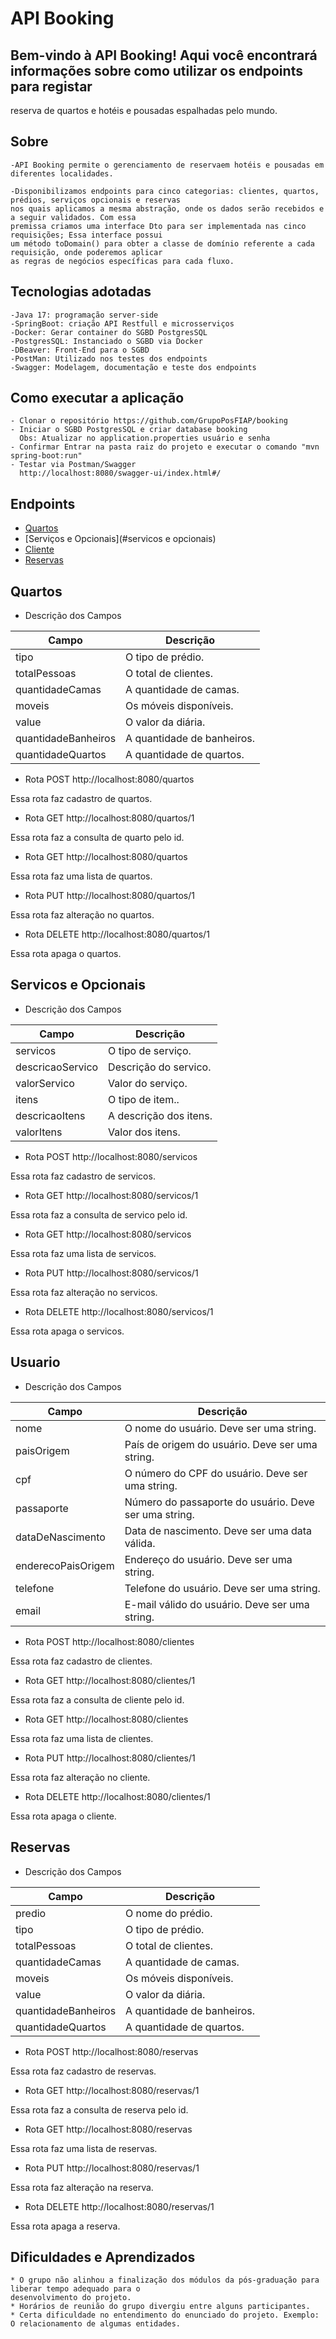 # API Booking
## Bem-vindo à API Booking! Aqui você encontrará informações sobre como utilizar os endpoints para registar
reserva de quartos e hotéis e pousadas espalhadas pelo mundo.


## Sobre
```
-API Booking permite o gerenciamento de reservaem hotéis e pousadas em diferentes localidades.

-Disponibilizamos endpoints para cinco categorias: clientes, quartos, prédios, serviços opcionais e reservas
nos quais aplicamos a mesma abstração, onde os dados serão recebidos e a seguir validados. Com essa
premissa criamos uma interface Dto para ser implementada nas cinco requisições; Essa interface possui
um método toDomain() para obter a classe de domínio referente a cada requisição, onde poderemos aplicar
as regras de negócios específicas para cada fluxo. 
```


## Tecnologias adotadas
```
-Java 17: programação server-side
-SpringBoot: criação API Restfull e microsserviços
-Docker: Gerar container do SGBD PostgresSQL
-PostgresSQL: Instanciado o SGBD via Docker
-DBeaver: Front-End para o SGBD
-PostMan: Utilizado nos testes dos endpoints
-Swagger: Modelagem, documentação e teste dos endpoints
```


## Como executar a aplicação
```
- Clonar o repositório https://github.com/GrupoPosFIAP/booking
- Iniciar o SGBD PostgresSQL e criar database booking
  Obs: Atualizar no application.properties usuário e senha 
- Confirmar Entrar na pasta raiz do projeto e executar o comando "mvn spring-boot:run"
- Testar via Postman/Swagger
  http://localhost:8080/swagger-ui/index.html#/
```


## Endpoints
* [Quartos](#quartos)
* [Serviços e Opcionais](#servicos e opcionais)
* [Cliente](#cliente)
* [Reservas](#reservas)


## Quartos

* Descrição dos Campos

Campo   | Descrição
--------- | ------
tipo | O tipo de prédio.
totalPessoas | O total de clientes.
quantidadeCamas | A quantidade de camas.
moveis | Os móveis disponíveis.
value | O valor da diária.
quantidadeBanheiros | A quantidade de banheiros.
quantidadeQuartos | A quantidade de quartos.


* Rota POST http://localhost:8080/quartos

Essa rota faz cadastro de quartos.

* Rota GET http://localhost:8080/quartos/1

Essa rota faz a consulta de quarto pelo id.

* Rota GET http://localhost:8080/quartos

Essa rota faz uma lista de quartos.

* Rota PUT http://localhost:8080/quartos/1

Essa rota faz alteração no quartos.

* Rota DELETE http://localhost:8080/quartos/1

Essa rota apaga o quartos.


## Servicos e Opcionais

* Descrição dos Campos

Campo   | Descrição
--------- | ------
servicos | O tipo de serviço.
descricaoServico | Descrição do servico.
valorServico | Valor do serviço.
itens | O tipo de item..
descricaoItens | A descrição dos itens.
valorItens | Valor dos itens.


* Rota POST http://localhost:8080/servicos

Essa rota faz cadastro de servicos.

* Rota GET http://localhost:8080/servicos/1

Essa rota faz a consulta de servico pelo id.

* Rota GET http://localhost:8080/servicos

Essa rota faz uma lista de servicos.

* Rota PUT http://localhost:8080/servicos/1

Essa rota faz alteração no servicos.

* Rota DELETE http://localhost:8080/servicos/1

Essa rota apaga o servicos.


## Usuario

* Descrição dos Campos

Campo   | Descrição
--------- | ------
nome | O nome do usuário. Deve ser uma string.
paisOrigem  | País de origem do usuário. Deve ser uma string.
cpf | O número do CPF do usuário. Deve ser uma string.
passaporte | Número do passaporte do usuário. Deve ser uma string.
dataDeNascimento | Data de nascimento. Deve ser uma data válida.
enderecoPaisOrigem | Endereço do usuário. Deve ser uma string.
telefone | Telefone do usuário. Deve ser uma string.
email | E-mail válido do usuário. Deve ser uma string.


* Rota POST http://localhost:8080/clientes

Essa rota faz cadastro de clientes.

* Rota GET http://localhost:8080/clientes/1

Essa rota faz a consulta de cliente pelo id.

* Rota GET http://localhost:8080/clientes

Essa rota faz uma lista de clientes.

* Rota PUT http://localhost:8080/clientes/1

Essa rota faz alteração no cliente.

* Rota DELETE http://localhost:8080/clientes/1

Essa rota apaga o cliente.


## Reservas

* Descrição dos Campos

Campo   | Descrição
--------- | ------
predio | O nome do prédio.
tipo | O tipo de prédio.
totalPessoas | O total de clientes.
quantidadeCamas | A quantidade de camas.
moveis | Os móveis disponíveis.
value | O valor da diária.
quantidadeBanheiros | A quantidade de banheiros.
quantidadeQuartos | A quantidade de quartos.


* Rota POST http://localhost:8080/reservas

Essa rota faz cadastro de reservas.

* Rota GET http://localhost:8080/reservas/1

Essa rota faz a consulta de reserva pelo id.

* Rota GET http://localhost:8080/reservas

Essa rota faz uma lista de reservas.

* Rota PUT http://localhost:8080/reservas/1

Essa rota faz alteração na reserva.

* Rota DELETE http://localhost:8080/reservas/1

Essa rota apaga a reserva.


## Dificuldades e Aprendizados
```
* O grupo não alinhou a finalização dos módulos da pós-graduação para liberar tempo adequado para o
desenvolvimento do projeto.
* Horários de reunião do grupo divergiu entre alguns participantes.
* Certa dificuldade no entendimento do enunciado do projeto. Exemplo: O relacionamento de algumas entidades.
```